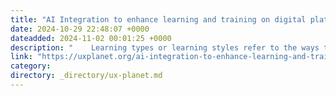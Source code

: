 ```yaml
---
title: "AI Integration to enhance learning and training on digital platforms"
date: 2024-10-29 22:48:07 +0000
dateadded: 2024-11-02 00:01:25 +0000
description: "    Learning types or learning styles refer to the ways that students absorb, process, and retain information. Recognizing each student’s…  Continue reading on UX Planet »  "
link: "https://uxplanet.org/ai-integration-to-enhance-learning-and-training-on-digital-platforms-6fbd55239079?source=rss----819cc2aaeee0---4"
category:
directory: _directory/ux-planet.md
---
```

